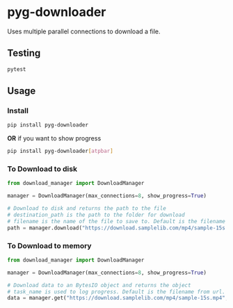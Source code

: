 # pyg-downloader

Uses multiple parallel connections to download a file.

## Testing
```bash
pytest
```

## Usage

### Install
```bash
pip install pyg-downloader
```
**OR** if you want to show progress
```bash
pip install pyg-downloader[atpbar]
```

### To Download to disk
```py
from download_manager import DownloadManager

manager = DownloadManager(max_connections=8, show_progress=True)

# Download to disk and returns the path to the file
# destination_path is the path to the folder for download
# filename is the name of the file to save to. Default is the filename from url.
path = manager.download("https://download.samplelib.com/mp4/sample-15s.mp4", destination_path='./', filename=None)
```

### To Download to memory
```py
from download_manager import DownloadManager

manager = DownloadManager(max_connections=8, show_progress=True)

# Download data to an BytesIO object and returns the object
# task_name is used to log progress. Default is the filename from url.
data = manager.get("https://download.samplelib.com/mp4/sample-15s.mp4", task_name='Test Task')
```